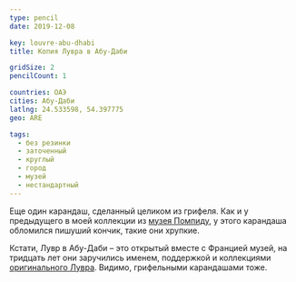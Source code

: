 ```yaml
---
type: pencil
date: 2019-12-08

key: louvre-abu-dhabi
title: Копия Лувра в Абу-Даби

gridSize: 2
pencilCount: 1

countries: ОАЭ
cities: Абу-Даби
latlng: 24.533598, 54.397775
geo: ARE

tags:
  - без резинки
  - заточенный
  - круглый
  - город
  - музей
  - нестандартный
---
```


Еще один карандаш, сделанный целиком из грифеля. Как и у предыдущего в моей коллекции из [музея Помпиду](?display=centre-pompidou), у этого карандаша обломился пишуший кончик, такие они хрупкие.

Кстати, Лувр в Абу-Даби – это открытый вместе с Францией музей, на тридцать лет они заручились именем, поддержкой и коллекциями [оригинального Лувра](?display=louvre). Видимо, грифельными карандашами тоже.
